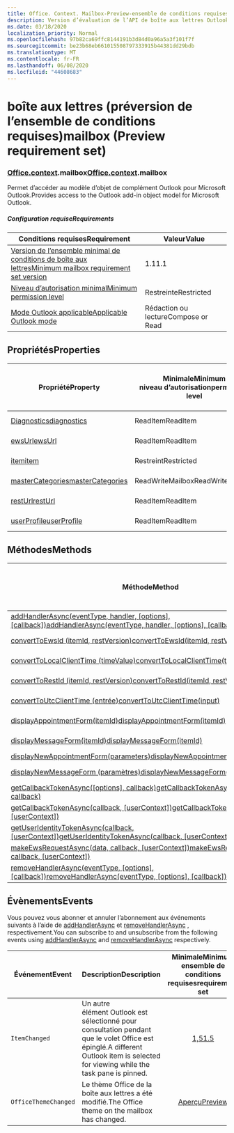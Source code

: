 ```yaml
---
title: Office. Context. Mailbox-Preview-ensemble de conditions requises
description: Version d’évaluation de l’API de boîte aux lettres Outlook du modèle objet de boîte aux lettres.
ms.date: 03/18/2020
localization_priority: Normal
ms.openlocfilehash: 97b82ca69ffc8144191b3d84d0a96a5a3f101f7f
ms.sourcegitcommit: be23b68eb661015508797333915b44381dd29bdb
ms.translationtype: MT
ms.contentlocale: fr-FR
ms.lasthandoff: 06/08/2020
ms.locfileid: "44608683"
---
```

# <a name="mailbox-preview-requirement-set"></a><span data-ttu-id="e40c2-103">boîte aux lettres (préversion de l’ensemble de conditions requises)</span><span class="sxs-lookup"><span data-stu-id="e40c2-103">mailbox (Preview requirement set)</span></span>

### <a name="officecontextmailbox"></a><span data-ttu-id="e40c2-104">[Office](office.md)[.context](office.context.md).mailbox</span><span class="sxs-lookup"><span data-stu-id="e40c2-104">[Office](office.md)[.context](office.context.md).mailbox</span></span>

<span data-ttu-id="e40c2-105">Permet d’accéder au modèle d’objet de complément Outlook pour Microsoft Outlook.</span><span class="sxs-lookup"><span data-stu-id="e40c2-105">Provides access to the Outlook add-in object model for Microsoft Outlook.</span></span>

##### <a name="requirements"></a><span data-ttu-id="e40c2-106">Configuration requise</span><span class="sxs-lookup"><span data-stu-id="e40c2-106">Requirements</span></span>

|<span data-ttu-id="e40c2-107">Conditions requises</span><span class="sxs-lookup"><span data-stu-id="e40c2-107">Requirement</span></span>| <span data-ttu-id="e40c2-108">Valeur</span><span class="sxs-lookup"><span data-stu-id="e40c2-108">Value</span></span>|
|---|---|
|[<span data-ttu-id="e40c2-109">Version de l’ensemble minimal de conditions de boîte aux lettres</span><span class="sxs-lookup"><span data-stu-id="e40c2-109">Minimum mailbox requirement set version</span></span>](../../requirement-sets/outlook-api-requirement-sets.md)| <span data-ttu-id="e40c2-110">1.1</span><span class="sxs-lookup"><span data-stu-id="e40c2-110">1.1</span></span>|
|[<span data-ttu-id="e40c2-111">Niveau d’autorisation minimal</span><span class="sxs-lookup"><span data-stu-id="e40c2-111">Minimum permission level</span></span>](../../../outlook/understanding-outlook-add-in-permissions.md)| <span data-ttu-id="e40c2-112">Restreinte</span><span class="sxs-lookup"><span data-stu-id="e40c2-112">Restricted</span></span>|
|[<span data-ttu-id="e40c2-113">Mode Outlook applicable</span><span class="sxs-lookup"><span data-stu-id="e40c2-113">Applicable Outlook mode</span></span>](../../../outlook/outlook-add-ins-overview.md#extension-points)| <span data-ttu-id="e40c2-114">Rédaction ou lecture</span><span class="sxs-lookup"><span data-stu-id="e40c2-114">Compose or Read</span></span>|

## <a name="properties"></a><span data-ttu-id="e40c2-115">Propriétés</span><span class="sxs-lookup"><span data-stu-id="e40c2-115">Properties</span></span>

| <span data-ttu-id="e40c2-116">Propriété</span><span class="sxs-lookup"><span data-stu-id="e40c2-116">Property</span></span> | <span data-ttu-id="e40c2-117">Minimale</span><span class="sxs-lookup"><span data-stu-id="e40c2-117">Minimum</span></span><br><span data-ttu-id="e40c2-118">niveau d’autorisation</span><span class="sxs-lookup"><span data-stu-id="e40c2-118">permission level</span></span> | <span data-ttu-id="e40c2-119">Modes</span><span class="sxs-lookup"><span data-stu-id="e40c2-119">Modes</span></span> | <span data-ttu-id="e40c2-120">Type de retour</span><span class="sxs-lookup"><span data-stu-id="e40c2-120">Return type</span></span> | <span data-ttu-id="e40c2-121">Minimale</span><span class="sxs-lookup"><span data-stu-id="e40c2-121">Minimum</span></span><br><span data-ttu-id="e40c2-122">ensemble de conditions requises</span><span class="sxs-lookup"><span data-stu-id="e40c2-122">requirement set</span></span> |
|---|---|---|---|:---:|
| [<span data-ttu-id="e40c2-123">Diagnostics</span><span class="sxs-lookup"><span data-stu-id="e40c2-123">diagnostics</span></span>](/javascript/api/outlook/office.mailbox?view=outlook-js-preview#diagnostics) | <span data-ttu-id="e40c2-124">ReadItem</span><span class="sxs-lookup"><span data-stu-id="e40c2-124">ReadItem</span></span> | <span data-ttu-id="e40c2-125">Composition</span><span class="sxs-lookup"><span data-stu-id="e40c2-125">Compose</span></span><br><span data-ttu-id="e40c2-126">Read</span><span class="sxs-lookup"><span data-stu-id="e40c2-126">Read</span></span> | [<span data-ttu-id="e40c2-127">Diagnostics</span><span class="sxs-lookup"><span data-stu-id="e40c2-127">Diagnostics</span></span>](/javascript/api/outlook/office.diagnostics?view=outlook-js-preview) | [<span data-ttu-id="e40c2-128">1.1</span><span class="sxs-lookup"><span data-stu-id="e40c2-128">1.1</span></span>](../requirement-set-1.1/outlook-requirement-set-1.1.md) |
| [<span data-ttu-id="e40c2-129">ewsUrl</span><span class="sxs-lookup"><span data-stu-id="e40c2-129">ewsUrl</span></span>](/javascript/api/outlook/office.mailbox?view=outlook-js-preview#ewsurl) | <span data-ttu-id="e40c2-130">ReadItem</span><span class="sxs-lookup"><span data-stu-id="e40c2-130">ReadItem</span></span> | <span data-ttu-id="e40c2-131">Composition</span><span class="sxs-lookup"><span data-stu-id="e40c2-131">Compose</span></span><br><span data-ttu-id="e40c2-132">Read</span><span class="sxs-lookup"><span data-stu-id="e40c2-132">Read</span></span> | <span data-ttu-id="e40c2-133">String</span><span class="sxs-lookup"><span data-stu-id="e40c2-133">String</span></span> | [<span data-ttu-id="e40c2-134">1.1</span><span class="sxs-lookup"><span data-stu-id="e40c2-134">1.1</span></span>](../requirement-set-1.1/outlook-requirement-set-1.1.md) |
| [<span data-ttu-id="e40c2-135">item</span><span class="sxs-lookup"><span data-stu-id="e40c2-135">item</span></span>](office.context.mailbox.item.md) | <span data-ttu-id="e40c2-136">Restreint</span><span class="sxs-lookup"><span data-stu-id="e40c2-136">Restricted</span></span> | <span data-ttu-id="e40c2-137">Composition</span><span class="sxs-lookup"><span data-stu-id="e40c2-137">Compose</span></span><br><span data-ttu-id="e40c2-138">Read</span><span class="sxs-lookup"><span data-stu-id="e40c2-138">Read</span></span> | [<span data-ttu-id="e40c2-139">Élément</span><span class="sxs-lookup"><span data-stu-id="e40c2-139">Item</span></span>](/javascript/api/outlook/office.item?view=outlook-js-preview) | [<span data-ttu-id="e40c2-140">1.1</span><span class="sxs-lookup"><span data-stu-id="e40c2-140">1.1</span></span>](../requirement-set-1.1/outlook-requirement-set-1.1.md) |
| [<span data-ttu-id="e40c2-141">masterCategories</span><span class="sxs-lookup"><span data-stu-id="e40c2-141">masterCategories</span></span>](/javascript/api/outlook/office.mailbox?view=outlook-js-preview#mastercategories) | <span data-ttu-id="e40c2-142">ReadWriteMailbox</span><span class="sxs-lookup"><span data-stu-id="e40c2-142">ReadWriteMailbox</span></span> | <span data-ttu-id="e40c2-143">Composition</span><span class="sxs-lookup"><span data-stu-id="e40c2-143">Compose</span></span><br><span data-ttu-id="e40c2-144">Read</span><span class="sxs-lookup"><span data-stu-id="e40c2-144">Read</span></span> | [<span data-ttu-id="e40c2-145">Catégoriesmaître</span><span class="sxs-lookup"><span data-stu-id="e40c2-145">MasterCategories</span></span>](/javascript/api/outlook/office.mastercategories?view=outlook-js-preview) | [<span data-ttu-id="e40c2-146">1,8</span><span class="sxs-lookup"><span data-stu-id="e40c2-146">1.8</span></span>](../requirement-set-1.8/outlook-requirement-set-1.8.md) |
| [<span data-ttu-id="e40c2-147">restUrl</span><span class="sxs-lookup"><span data-stu-id="e40c2-147">restUrl</span></span>](/javascript/api/outlook/office.mailbox?view=outlook-js-preview#resturl) | <span data-ttu-id="e40c2-148">ReadItem</span><span class="sxs-lookup"><span data-stu-id="e40c2-148">ReadItem</span></span> | <span data-ttu-id="e40c2-149">Composition</span><span class="sxs-lookup"><span data-stu-id="e40c2-149">Compose</span></span><br><span data-ttu-id="e40c2-150">Read</span><span class="sxs-lookup"><span data-stu-id="e40c2-150">Read</span></span> | <span data-ttu-id="e40c2-151">String</span><span class="sxs-lookup"><span data-stu-id="e40c2-151">String</span></span> | [<span data-ttu-id="e40c2-152">1,5</span><span class="sxs-lookup"><span data-stu-id="e40c2-152">1.5</span></span>](../requirement-set-1.5/outlook-requirement-set-1.5.md) |
| [<span data-ttu-id="e40c2-153">userProfile</span><span class="sxs-lookup"><span data-stu-id="e40c2-153">userProfile</span></span>](/javascript/api/outlook/office.mailbox?view=outlook-js-preview#userprofile) | <span data-ttu-id="e40c2-154">ReadItem</span><span class="sxs-lookup"><span data-stu-id="e40c2-154">ReadItem</span></span> | <span data-ttu-id="e40c2-155">Composition</span><span class="sxs-lookup"><span data-stu-id="e40c2-155">Compose</span></span><br><span data-ttu-id="e40c2-156">Read</span><span class="sxs-lookup"><span data-stu-id="e40c2-156">Read</span></span> | [<span data-ttu-id="e40c2-157">Profil</span><span class="sxs-lookup"><span data-stu-id="e40c2-157">UserProfile</span></span>](/javascript/api/outlook/office.userprofile?view=outlook-js-preview) | [<span data-ttu-id="e40c2-158">1.1</span><span class="sxs-lookup"><span data-stu-id="e40c2-158">1.1</span></span>](../requirement-set-1.1/outlook-requirement-set-1.1.md) |

## <a name="methods"></a><span data-ttu-id="e40c2-159">Méthodes</span><span class="sxs-lookup"><span data-stu-id="e40c2-159">Methods</span></span>

| <span data-ttu-id="e40c2-160">Méthode</span><span class="sxs-lookup"><span data-stu-id="e40c2-160">Method</span></span> | <span data-ttu-id="e40c2-161">Minimale</span><span class="sxs-lookup"><span data-stu-id="e40c2-161">Minimum</span></span><br><span data-ttu-id="e40c2-162">niveau d’autorisation</span><span class="sxs-lookup"><span data-stu-id="e40c2-162">permission level</span></span> | <span data-ttu-id="e40c2-163">Modes</span><span class="sxs-lookup"><span data-stu-id="e40c2-163">Modes</span></span> | <span data-ttu-id="e40c2-164">Minimale</span><span class="sxs-lookup"><span data-stu-id="e40c2-164">Minimum</span></span><br><span data-ttu-id="e40c2-165">ensemble de conditions requises</span><span class="sxs-lookup"><span data-stu-id="e40c2-165">requirement set</span></span> |
|---|---|---|:---:|
| <span data-ttu-id="e40c2-166">[addHandlerAsync(eventType, handler, [options], [callback])](/javascript/api/outlook/office.mailbox?view=outlook-js-preview#addhandlerasync-eventtype--handler--options--callback-)</span><span class="sxs-lookup"><span data-stu-id="e40c2-166">[addHandlerAsync(eventType, handler, [options], [callback])](/javascript/api/outlook/office.mailbox?view=outlook-js-preview#addhandlerasync-eventtype--handler--options--callback-)</span></span> | <span data-ttu-id="e40c2-167">ReadItem</span><span class="sxs-lookup"><span data-stu-id="e40c2-167">ReadItem</span></span> | <span data-ttu-id="e40c2-168">Composition</span><span class="sxs-lookup"><span data-stu-id="e40c2-168">Compose</span></span><br><span data-ttu-id="e40c2-169">Read</span><span class="sxs-lookup"><span data-stu-id="e40c2-169">Read</span></span> | [<span data-ttu-id="e40c2-170">1,5</span><span class="sxs-lookup"><span data-stu-id="e40c2-170">1.5</span></span>](../requirement-set-1.5/outlook-requirement-set-1.5.md) |
| [<span data-ttu-id="e40c2-171">convertToEwsId (itemId, restVersion)</span><span class="sxs-lookup"><span data-stu-id="e40c2-171">convertToEwsId(itemId, restVersion)</span></span>](/javascript/api/outlook/office.mailbox?view=outlook-js-preview#converttoewsid-itemid--restversion-) | <span data-ttu-id="e40c2-172">Restreint</span><span class="sxs-lookup"><span data-stu-id="e40c2-172">Restricted</span></span> | <span data-ttu-id="e40c2-173">Composition</span><span class="sxs-lookup"><span data-stu-id="e40c2-173">Compose</span></span><br><span data-ttu-id="e40c2-174">Read</span><span class="sxs-lookup"><span data-stu-id="e40c2-174">Read</span></span> | [<span data-ttu-id="e40c2-175">1.3</span><span class="sxs-lookup"><span data-stu-id="e40c2-175">1.3</span></span>](../requirement-set-1.3/outlook-requirement-set-1.3.md) |
| [<span data-ttu-id="e40c2-176">convertToLocalClientTime (timeValue)</span><span class="sxs-lookup"><span data-stu-id="e40c2-176">convertToLocalClientTime(timeValue)</span></span>](/javascript/api/outlook/office.mailbox?view=outlook-js-preview#converttolocalclienttime-timevalue-) | <span data-ttu-id="e40c2-177">ReadItem</span><span class="sxs-lookup"><span data-stu-id="e40c2-177">ReadItem</span></span> | <span data-ttu-id="e40c2-178">Composition</span><span class="sxs-lookup"><span data-stu-id="e40c2-178">Compose</span></span><br><span data-ttu-id="e40c2-179">Read</span><span class="sxs-lookup"><span data-stu-id="e40c2-179">Read</span></span> | [<span data-ttu-id="e40c2-180">1.1</span><span class="sxs-lookup"><span data-stu-id="e40c2-180">1.1</span></span>](../requirement-set-1.1/outlook-requirement-set-1.1.md) |
| [<span data-ttu-id="e40c2-181">convertToRestId (itemId, restVersion)</span><span class="sxs-lookup"><span data-stu-id="e40c2-181">convertToRestId(itemId, restVersion)</span></span>](/javascript/api/outlook/office.mailbox?view=outlook-js-preview#converttorestid-itemid--restversion-) | <span data-ttu-id="e40c2-182">Restreint</span><span class="sxs-lookup"><span data-stu-id="e40c2-182">Restricted</span></span> | <span data-ttu-id="e40c2-183">Composition</span><span class="sxs-lookup"><span data-stu-id="e40c2-183">Compose</span></span><br><span data-ttu-id="e40c2-184">Read</span><span class="sxs-lookup"><span data-stu-id="e40c2-184">Read</span></span> | [<span data-ttu-id="e40c2-185">1.3</span><span class="sxs-lookup"><span data-stu-id="e40c2-185">1.3</span></span>](../requirement-set-1.3/outlook-requirement-set-1.3.md) |
| [<span data-ttu-id="e40c2-186">convertToUtcClientTime (entrée)</span><span class="sxs-lookup"><span data-stu-id="e40c2-186">convertToUtcClientTime(input)</span></span>](/javascript/api/outlook/office.mailbox?view=outlook-js-preview#converttoutcclienttime-input-) | <span data-ttu-id="e40c2-187">ReadItem</span><span class="sxs-lookup"><span data-stu-id="e40c2-187">ReadItem</span></span> | <span data-ttu-id="e40c2-188">Composition</span><span class="sxs-lookup"><span data-stu-id="e40c2-188">Compose</span></span><br><span data-ttu-id="e40c2-189">Read</span><span class="sxs-lookup"><span data-stu-id="e40c2-189">Read</span></span> | [<span data-ttu-id="e40c2-190">1.1</span><span class="sxs-lookup"><span data-stu-id="e40c2-190">1.1</span></span>](../requirement-set-1.1/outlook-requirement-set-1.1.md) |
| [<span data-ttu-id="e40c2-191">displayAppointmentForm(itemId)</span><span class="sxs-lookup"><span data-stu-id="e40c2-191">displayAppointmentForm(itemId)</span></span>](/javascript/api/outlook/office.mailbox?view=outlook-js-preview#displayappointmentform-itemid-) | <span data-ttu-id="e40c2-192">ReadItem</span><span class="sxs-lookup"><span data-stu-id="e40c2-192">ReadItem</span></span> | <span data-ttu-id="e40c2-193">Composition</span><span class="sxs-lookup"><span data-stu-id="e40c2-193">Compose</span></span><br><span data-ttu-id="e40c2-194">Read</span><span class="sxs-lookup"><span data-stu-id="e40c2-194">Read</span></span> | [<span data-ttu-id="e40c2-195">1.1</span><span class="sxs-lookup"><span data-stu-id="e40c2-195">1.1</span></span>](../requirement-set-1.1/outlook-requirement-set-1.1.md) |
| [<span data-ttu-id="e40c2-196">displayMessageForm(itemId)</span><span class="sxs-lookup"><span data-stu-id="e40c2-196">displayMessageForm(itemId)</span></span>](/javascript/api/outlook/office.mailbox?view=outlook-js-preview#displaymessageform-itemid-) | <span data-ttu-id="e40c2-197">ReadItem</span><span class="sxs-lookup"><span data-stu-id="e40c2-197">ReadItem</span></span> | <span data-ttu-id="e40c2-198">Composition</span><span class="sxs-lookup"><span data-stu-id="e40c2-198">Compose</span></span><br><span data-ttu-id="e40c2-199">Read</span><span class="sxs-lookup"><span data-stu-id="e40c2-199">Read</span></span> | [<span data-ttu-id="e40c2-200">1.1</span><span class="sxs-lookup"><span data-stu-id="e40c2-200">1.1</span></span>](../requirement-set-1.1/outlook-requirement-set-1.1.md) |
| [<span data-ttu-id="e40c2-201">displayNewAppointmentForm(parameters)</span><span class="sxs-lookup"><span data-stu-id="e40c2-201">displayNewAppointmentForm(parameters)</span></span>](/javascript/api/outlook/office.mailbox?view=outlook-js-preview#displaynewappointmentform-parameters-) | <span data-ttu-id="e40c2-202">ReadItem</span><span class="sxs-lookup"><span data-stu-id="e40c2-202">ReadItem</span></span> | <span data-ttu-id="e40c2-203">Read</span><span class="sxs-lookup"><span data-stu-id="e40c2-203">Read</span></span> | [<span data-ttu-id="e40c2-204">1.1</span><span class="sxs-lookup"><span data-stu-id="e40c2-204">1.1</span></span>](../requirement-set-1.1/outlook-requirement-set-1.1.md) |
| [<span data-ttu-id="e40c2-205">displayNewMessageForm (paramètres)</span><span class="sxs-lookup"><span data-stu-id="e40c2-205">displayNewMessageForm(parameters)</span></span>](/javascript/api/outlook/office.mailbox?view=outlook-js-preview#displaynewmessageform-parameters-) | <span data-ttu-id="e40c2-206">ReadItem</span><span class="sxs-lookup"><span data-stu-id="e40c2-206">ReadItem</span></span> | <span data-ttu-id="e40c2-207">Composition</span><span class="sxs-lookup"><span data-stu-id="e40c2-207">Compose</span></span><br><span data-ttu-id="e40c2-208">Read</span><span class="sxs-lookup"><span data-stu-id="e40c2-208">Read</span></span> | [<span data-ttu-id="e40c2-209">1,6</span><span class="sxs-lookup"><span data-stu-id="e40c2-209">1.6</span></span>](../requirement-set-1.6/outlook-requirement-set-1.6.md) |
| <span data-ttu-id="e40c2-210">[getCallbackTokenAsync([options], callback)](/javascript/api/outlook/office.mailbox?view=outlook-js-preview#getcallbacktokenasync-options--callback-)</span><span class="sxs-lookup"><span data-stu-id="e40c2-210">[getCallbackTokenAsync([options], callback)](/javascript/api/outlook/office.mailbox?view=outlook-js-preview#getcallbacktokenasync-options--callback-)</span></span> | <span data-ttu-id="e40c2-211">ReadItem</span><span class="sxs-lookup"><span data-stu-id="e40c2-211">ReadItem</span></span> | <span data-ttu-id="e40c2-212">Composition</span><span class="sxs-lookup"><span data-stu-id="e40c2-212">Compose</span></span><br><span data-ttu-id="e40c2-213">Read</span><span class="sxs-lookup"><span data-stu-id="e40c2-213">Read</span></span> | [<span data-ttu-id="e40c2-214">1,5</span><span class="sxs-lookup"><span data-stu-id="e40c2-214">1.5</span></span>](../requirement-set-1.5/outlook-requirement-set-1.5.md) |
| <span data-ttu-id="e40c2-215">[getCallbackTokenAsync(callback, [userContext])](/javascript/api/outlook/office.mailbox?view=outlook-js-preview#getcallbacktokenasync-callback--usercontext-)</span><span class="sxs-lookup"><span data-stu-id="e40c2-215">[getCallbackTokenAsync(callback, [userContext])](/javascript/api/outlook/office.mailbox?view=outlook-js-preview#getcallbacktokenasync-callback--usercontext-)</span></span> | <span data-ttu-id="e40c2-216">ReadItem</span><span class="sxs-lookup"><span data-stu-id="e40c2-216">ReadItem</span></span> | <span data-ttu-id="e40c2-217">Composition</span><span class="sxs-lookup"><span data-stu-id="e40c2-217">Compose</span></span><br><span data-ttu-id="e40c2-218">Read</span><span class="sxs-lookup"><span data-stu-id="e40c2-218">Read</span></span> | [<span data-ttu-id="e40c2-219">1.3</span><span class="sxs-lookup"><span data-stu-id="e40c2-219">1.3</span></span>](../requirement-set-1.3/outlook-requirement-set-1.3.md)<br>[<span data-ttu-id="e40c2-220">1.1</span><span class="sxs-lookup"><span data-stu-id="e40c2-220">1.1</span></span>](../requirement-set-1.1/outlook-requirement-set-1.1.md) |
| <span data-ttu-id="e40c2-221">[getUserIdentityTokenAsync(callback, [userContext])](/javascript/api/outlook/office.mailbox?view=outlook-js-preview#getuseridentitytokenasync-callback--usercontext-)</span><span class="sxs-lookup"><span data-stu-id="e40c2-221">[getUserIdentityTokenAsync(callback, [userContext])](/javascript/api/outlook/office.mailbox?view=outlook-js-preview#getuseridentitytokenasync-callback--usercontext-)</span></span> | <span data-ttu-id="e40c2-222">ReadItem</span><span class="sxs-lookup"><span data-stu-id="e40c2-222">ReadItem</span></span> | <span data-ttu-id="e40c2-223">Composition</span><span class="sxs-lookup"><span data-stu-id="e40c2-223">Compose</span></span><br><span data-ttu-id="e40c2-224">Read</span><span class="sxs-lookup"><span data-stu-id="e40c2-224">Read</span></span> | [<span data-ttu-id="e40c2-225">1.1</span><span class="sxs-lookup"><span data-stu-id="e40c2-225">1.1</span></span>](../requirement-set-1.1/outlook-requirement-set-1.1.md) |
| <span data-ttu-id="e40c2-226">[makeEwsRequestAsync(data, callback, [userContext])](/javascript/api/outlook/office.mailbox?view=outlook-js-preview#makeewsrequestasync-data--callback--usercontext-)</span><span class="sxs-lookup"><span data-stu-id="e40c2-226">[makeEwsRequestAsync(data, callback, [userContext])](/javascript/api/outlook/office.mailbox?view=outlook-js-preview#makeewsrequestasync-data--callback--usercontext-)</span></span> | <span data-ttu-id="e40c2-227">ReadWriteMailbox</span><span class="sxs-lookup"><span data-stu-id="e40c2-227">ReadWriteMailbox</span></span> | <span data-ttu-id="e40c2-228">Composition</span><span class="sxs-lookup"><span data-stu-id="e40c2-228">Compose</span></span><br><span data-ttu-id="e40c2-229">Read</span><span class="sxs-lookup"><span data-stu-id="e40c2-229">Read</span></span> | [<span data-ttu-id="e40c2-230">1.1</span><span class="sxs-lookup"><span data-stu-id="e40c2-230">1.1</span></span>](../requirement-set-1.1/outlook-requirement-set-1.1.md) |
| <span data-ttu-id="e40c2-231">[removeHandlerAsync(eventType, [options], [callback])](/javascript/api/outlook/office.mailbox?view=outlook-js-preview#removehandlerasync-eventtype--options--callback-)</span><span class="sxs-lookup"><span data-stu-id="e40c2-231">[removeHandlerAsync(eventType, [options], [callback])](/javascript/api/outlook/office.mailbox?view=outlook-js-preview#removehandlerasync-eventtype--options--callback-)</span></span> | <span data-ttu-id="e40c2-232">ReadItem</span><span class="sxs-lookup"><span data-stu-id="e40c2-232">ReadItem</span></span> | <span data-ttu-id="e40c2-233">Composition</span><span class="sxs-lookup"><span data-stu-id="e40c2-233">Compose</span></span><br><span data-ttu-id="e40c2-234">Read</span><span class="sxs-lookup"><span data-stu-id="e40c2-234">Read</span></span> | [<span data-ttu-id="e40c2-235">1,5</span><span class="sxs-lookup"><span data-stu-id="e40c2-235">1.5</span></span>](../requirement-set-1.5/outlook-requirement-set-1.5.md) |

## <a name="events"></a><span data-ttu-id="e40c2-236">Évènements</span><span class="sxs-lookup"><span data-stu-id="e40c2-236">Events</span></span>

<span data-ttu-id="e40c2-237">Vous pouvez vous abonner et annuler l’abonnement aux événements suivants à l’aide de [addHandlerAsync](/javascript/api/outlook/office.mailbox?view=outlook-js-preview#addhandlerasync-eventtype--handler--options--callback-) et [removeHandlerAsync](/javascript/api/outlook/office.mailbox?view=outlook-js-preview#removehandlerasync-eventtype--options--callback-) , respectivement.</span><span class="sxs-lookup"><span data-stu-id="e40c2-237">You can subscribe to and unsubscribe from the following events using [addHandlerAsync](/javascript/api/outlook/office.mailbox?view=outlook-js-preview#addhandlerasync-eventtype--handler--options--callback-) and [removeHandlerAsync](/javascript/api/outlook/office.mailbox?view=outlook-js-preview#removehandlerasync-eventtype--options--callback-) respectively.</span></span>

| <span data-ttu-id="e40c2-238">Événement</span><span class="sxs-lookup"><span data-stu-id="e40c2-238">Event</span></span> | <span data-ttu-id="e40c2-239">Description</span><span class="sxs-lookup"><span data-stu-id="e40c2-239">Description</span></span> | <span data-ttu-id="e40c2-240">Minimale</span><span class="sxs-lookup"><span data-stu-id="e40c2-240">Minimum</span></span><br><span data-ttu-id="e40c2-241">ensemble de conditions requises</span><span class="sxs-lookup"><span data-stu-id="e40c2-241">requirement set</span></span> |
|---|---|:---:|
|`ItemChanged`| <span data-ttu-id="e40c2-242">Un autre élément Outlook est sélectionné pour consultation pendant que le volet Office est épinglé.</span><span class="sxs-lookup"><span data-stu-id="e40c2-242">A different Outlook item is selected for viewing while the task pane is pinned.</span></span> | [<span data-ttu-id="e40c2-243">1,5</span><span class="sxs-lookup"><span data-stu-id="e40c2-243">1.5</span></span>](../requirement-set-1.5/outlook-requirement-set-1.5.md) |
|`OfficeThemeChanged`| <span data-ttu-id="e40c2-244">Le thème Office de la boîte aux lettres a été modifié.</span><span class="sxs-lookup"><span data-stu-id="e40c2-244">The Office theme on the mailbox has changed.</span></span> | [<span data-ttu-id="e40c2-245">Aperçu</span><span class="sxs-lookup"><span data-stu-id="e40c2-245">Preview</span></span>](../preview-requirement-set/outlook-requirement-set-preview.md) |
